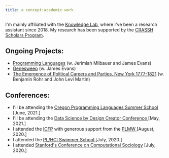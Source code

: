 ```yaml
---
title: a concept:academic work
---
```


I'm mainly affiliated with the <a href="https://www.knowledgelab.org/people/detail/deblina_mukherjee/" target="_blank">Knowledge Lab</a>, where I've been a research assistant since 2018. My research has been supported by the <a href="https://ccrf.uchicago.edu/undergraduate-research/crassh-research-scholars" target="_blank">CRASSH Scholars Program</a>. 

## Ongoing Projects: 

- <a href="https://www.knowledgelab.org/funding_opportunities/postdoctoral_position_in_how_programming_languages_shape_thought/" target="_blank">Programming Languages</a> (w. Jerimiah Milbauer and James Evans)
- <a href="https://en.wikipedia.org/wiki/GeneSweep" target="_blank">Genesweep</a> (w. James Evans)
- <a href="https://www.nsf.gov/awardsearch/showAward?AWD_ID=2001930" target="_blank">The Emergence of Political Careers and Parties, New York 1777-1821</a> (w. Benjamin Rohr and John Levi Martin)

## Conferences: 

- I'll be attending the <a href="https://www.cs.uoregon.edu/research/summerschool/summer21/index.php" target = "_blank"> Oregon Programming Languages Summer School </a> [June, 2021.]
- I'll be attending the <a href="http://datasciencebydesign.org/events#C4" target = "_blank"> Data Science by Design Creator Conference </a> [May, 2021.]
- I attended the <a href ="https://icfp20.sigplan.org/venue/icfp-2020-venue" target = "_blank"> ICFP</a> with generous support from the <a href = "https://icfp20.sigplan.org/home/PLMW-icfp-2020?track=PLMW%20%40%20ICFP%20" target = "_blank"> PLMW </a> [August, 2020.]
- I attended the <a href="https://shriram.github.io/pl-hci-school-2020/" target = "_blank"> PL/HCI Swimmer School </a> [July, 2020.]
- I attended <a href="https://iriss.stanford.edu/css/conferences/2020-conference-computational-sociology" target="_blank">Stanford's Conference on Computational Sociology</a> [July, 2020.]
